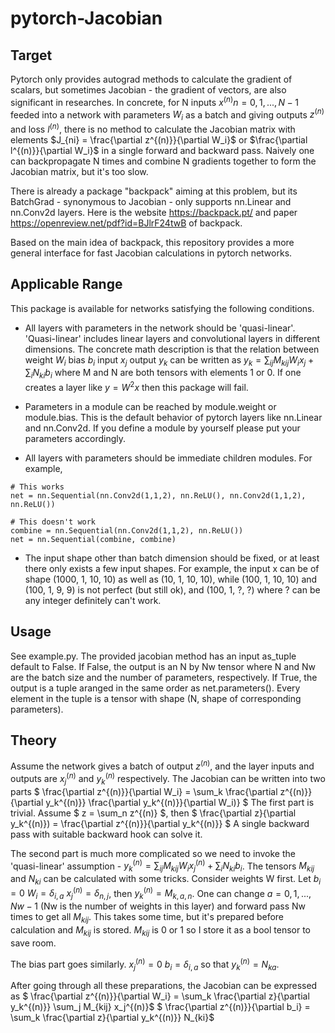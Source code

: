 # pytorch-Jacobian


## Target
Pytorch only provides autograd methods to calculate the gradient of scalars, but sometimes Jacobian - the gradient of vectors, are also significant in researches. In concrete, for N inputs $x^{(n)} n=0,1,...,N-1$ feeded into a network with parameters $W_i$ as a batch and giving outputs $z^{(n)}$ and loss $l^{(n)}$, there is no method to calculate the Jacobian matrix with elements $J_{ni} = \frac{\partial z^{(n)}}{\partial W_i}$ or $\frac{\partial l^{(n)}}{\partial W_i}$ in a single forward and backward pass. Naively one can backpropagate N times and combine N gradients together to form the Jacobian matrix, but it's too slow.

There is already a package "backpack" aiming at this problem, but its BatchGrad - synonymous to Jacobian - only supports nn.Linear and nn.Conv2d layers. Here is the website <https://backpack.pt/> and paper <https://openreview.net/pdf?id=BJlrF24twB> of backpack.

Based on the main idea of backpack, this repository provides a more general interface for fast Jacobian calculations in pytorch networks.


## Applicable Range
This package is available for networks satisfying the following conditions.

- All layers with parameters in the network should be 'quasi-linear'. 'Quasi-linear' includes linear layers and convolutional layers in different dimensions. The concrete math description is that the relation between weight $W_i$ bias $b_i$ input $x_j$ output $y_k$ can be written as $y_k = \sum_{ij} M_{kij} W_i x_j + \sum_i N_{ki} b_i$ where M and N are both tensors with elements 1 or 0. If one creates a layer like $y = W^2 x$ then this package will fail.

- Parameters in a module can be reached by module.weight or module.bias. This is the default behavior of pytorch layers like nn.Linear and nn.Conv2d. If you define a module by yourself please put your parameters accordingly.

- All layers with parameters should be immediate children modules. For example,
``` 
# This works
net = nn.Sequential(nn.Conv2d(1,1,2), nn.ReLU(), nn.Conv2d(1,1,2), nn.ReLU()) 

# This doesn't work
combine = nn.Sequential(nn.Conv2d(1,1,2), nn.ReLU())
net = nn.Sequential(combine, combine)
```

- The input shape other than batch dimension should be fixed, or at least there only exists a few input shapes. For example, the input x can be of shape (1000, 1, 10, 10) as well as (10, 1, 10, 10), while (100, 1, 10, 10) and (100, 1, 9, 9) is not perfect (but still ok), and (100, 1, ?, ?) where ? can be any integer definitely can't work.


## Usage
See example.py. The provided jacobian method has an input as_tuple default to False. If False, the output is an N by Nw tensor where N and Nw are the batch size and the number of parameters, respectively. If True, the output is a tuple aranged in the same order as net.parameters(). Every element in the tuple is a tensor with shape (N, shape of corresponding parameters).


## Theory
Assume the network gives a batch of output $z^{(n)}$, and the layer inputs and outputs are $x_j^{(n)}$ and $y_k^{(n)}$ respectively. The Jacobian can be written into two parts
$ \frac{\partial z^{(n)}}{\partial W_i} = \sum_k \frac{\partial z^{(n)}}{\partial y_k^{(n)}} \frac{\partial y_k^{(n)}}{\partial W_i)} $
The first part is trivial. Assume $ z = \sum_n z^{(n)} $, then
$ \frac{\partial z}{\partial y_k^{(n)}) = \frac{\partial z^{(n)}}{\partial y_k^{(n)}} $
A single backward pass with suitable backward hook can solve it.

The second part is much more complicated so we need to invoke the 'quasi-linear' assumption - $y^{(n)}_k = \sum_{ij} M_{kij} W_i x_j^{(n)} + \sum_i N_{ki} b_i$. The tensors $M_{kij}$ and $N_{ki}$ can be calculated with some tricks. Consider weights W first. Let $b_i = 0$ $W_i = \delta_{i,a}$ $x_j^{(n)} = \delta_{n,j}$, then $y_k^{(n)} = M_{k,a,n}$. One can change $a=0,1,...,Nw-1$ (Nw is the number of weights in this layer) and forward pass Nw times to get all $M_{kij}$. This takes some time, but it's prepared before calculation and $M_{kij}$ is stored. $M_{kij}$ is 0 or 1 so I store it as a bool tensor to save room.

The bias part goes similarly. $x_j^{(n)} = 0$ $b_i = \delta_{i,a}$ so that $y_k^{(n)} = N_{ka}$.

After going through all these preparations, the Jacobian can be expressed as
$ \frac{\partial z^{(n)}}{\partial W_i} = \sum_k \frac{\partial z}{\partial y_k^{(n)}} \sum_j M_{kij} x_j^{(n)}$
$ \frac{\partial z^{(n)}}{\partial b_i} = \sum_k \frac{\partial z}{\partial y_k^{(n)}} N_{ki}$
